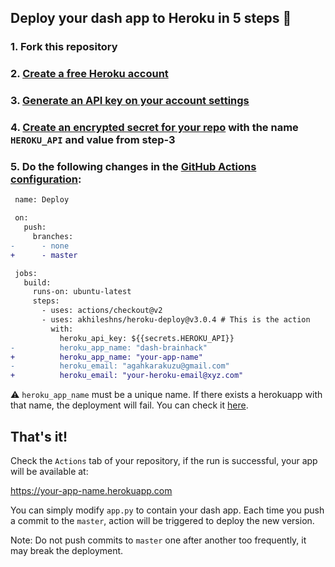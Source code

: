 ## Deploy your dash app to Heroku in 5 steps :rocket:

### 1. Fork this repository 

### 2. [Create a free Heroku account](https://signup.heroku.com/)

### 3. [Generate an API key on your account settings](https://dashboard.heroku.com/account)

### 4. [Create an encrypted secret for your repo](https://help.github.com/en/actions/configuring-and-managing-workflows/creating-and-storing-encrypted-secrets#creating-encrypted-secrets-for-a-repository) with the name `HEROKU_API` and value from step-3

### 5. Do the following changes in the [GitHub Actions configuration](/.github/workflows/deploy.md):

```diff          
 name: Deploy

 on:
   push:
     branches:
-      - none
+      - master

 jobs:
   build:
     runs-on: ubuntu-latest
     steps:
       - uses: actions/checkout@v2
       - uses: akhileshns/heroku-deploy@v3.0.4 # This is the action
         with:
           heroku_api_key: ${{secrets.HEROKU_API}}
-          heroku_app_name: "dash-brainhack"
+          heroku_app_name: "your-app-name"
-          heroku_email: "agahkarakuzu@gmail.com"
+          heroku_email: "your-heroku-email@xyz.com" 
```

⚠️ `heroku_app_name` must be a unique name. If there exists a herokuapp with that name, the deployment will fail. You can check it [here](https://dashboard.heroku.com/new-app). 

## That's it! 

Check the `Actions` tab of your repository, if the run is successful, your app will be available at:

https://your-app-name.herokuapp.com

You can simply modify `app.py` to contain your dash app. Each time you push a commit to the `master`, action will be triggered to deploy the new version. 

Note: Do not push commits to `master` one after another too frequently, it may break the deployment. 
